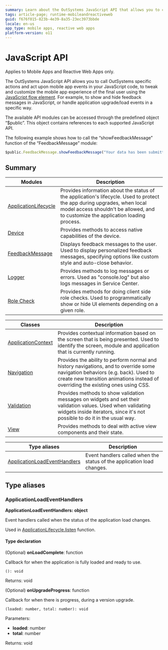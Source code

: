 ```yaml
---
summary: Learn about the OutSystems JavaScript API that allows you to call OutSystems specific actions and act upon mobile app events in your JavaScript code
tags: article-page; runtime-mobileandreactiveweb
guid: f676f015-823b-4e39-8a35-23ec3973bbde
locale: en-us
app_type: mobile apps, reactive web apps
platform-version: o11
---
```


# JavaScript API

<div class="info" markdown="1">

Applies to Mobile Apps and Reactive Web Apps only.

</div>

The OutSystems JavaScript API allows you to call OutSystems specific actions and act upon mobile app events in your JavaScript code, to tweak and customize the mobile app experience of the final user using the [JavaScript flow element](https://success.outsystems.com/Documentation/11/Extensibility_and_Integration/JavaScript). For example, to show and hide feedback messages in JavaScript, or handle application upgrade/load events in a specific way.

The available API modules can be accessed through the predefined object “$public”. This object contains references to each supported JavaScript API.

The following example shows how to call the “showFeedbackMessage” function of the “FeedbackMessage” module:

```javascript
$public.FeedbackMessage.showFeedbackMessage("Your data has been submitted.", 1);
```

## Summary

|Modules|Description|
|---|---|
|[ApplicationLifecycle](modules/applicationlifecycle.md)|Provides information about the status of the application's lifecycle. Used to protect the app during upgrades, when local model access shouldn't be allowed, and to customize the application loading process.|
|[Device](modules/device.md)|Provides methods to access native capabilities of the device.|
|[FeedbackMessage](modules/feedbackmessage.md)|Displays feedback messages to the user. Used to display personalized feedback messages, specifying options like custom style and auto-close behavior.|
|[Logger](modules/logger.md)|Provides methods to log messages or errors. Used as "console.log" but also logs messages in Service Center.|
|[Role Check](modules/rolecheck.md)|Provides methods for doing client side role checks. Used to programmatically show or hide UI elements depending on a given role.|

|Classes|Description|
|---|---|
|[ApplicationContext](classes/applicationcontext.md)|Provides contextual information based on the screen that is being presented. Used to identify the screen, module and application that is currently running.|
|[Navigation](classes/navigation.md)|Provides the ability to perform normal and history navigations, and to override some navigation behaviors (e.g. back). Used to create new transition animations instead of overriding the existing ones using CSS.|
|[Validation](classes/validation.md)|Provides methods to show validation messages on widgets and set their validation values. Used when validating widgets inside iterators, since it's not possible to do it in the usual way.|
|[View](classes/view.md)|Provides methods to deal with active view components and their state.|

|Type aliases|Description|
|---|---|
|[ApplicationLoadEventHandlers](intro.md#applicationloadeventhandlers)|Event handlers called when the status of the application load changes.|


## Type aliases

### ApplicationLoadEventHandlers

**ApplicationLoadEventHandlers: object**

Event handlers called when the status of the application load changes.

Used in [ApplicationLifecycle.listen](modules/applicationlifecycle.md#listen) function.

#### Type declaration

(Optional)  **onLoadComplete**: function

Callback for when the application is fully loaded and ready to use.

`(): void`

Returns: void

(Optional)  **onUpgradeProgress**: function

Callback for when there is progress, during a version upgrade.

`(loaded: number, total: number): void`

Parameters:

* **loaded**: number
* **total**: number

Returns: void

